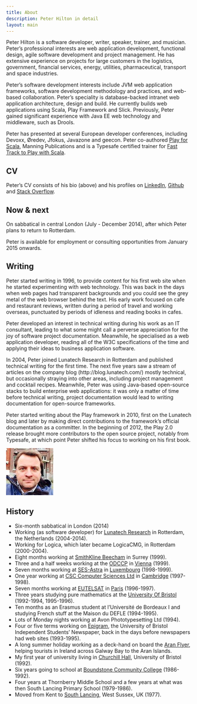 ```yaml
---
title: About
description: Peter Hilton in detail
layout: main
---
```


<div class="row">
<div class="col-md-8">

<p>Peter Hilton is a software developer, writer, speaker, trainer, and musician. Peter’s professional interests are web application development, functional design, agile software development and project management. He has extensive experience on projects for large customers in the logistics, government, financial services, energy, utilities, pharmaceutical, transport and space industries.</p>

<p>Peter’s software development interests include JVM web application frameworks, software development methodology and practices, and web-based collaboration. Peter’s speciality is database-backed intranet web application architecture, design and build. He currently builds web applications using Scala, Play Framework and Slick. Previously, Peter gained significant experience with Java EE web technology and middleware, such as Drools.</p>

<p>Peter has presented at several European developer conferences, including Devoxx, Øredev, Jfokus, Javazone and geecon. Peter co-authored <a href="http://bit.ly/playscala2p">Play for Scala</a>, Manning Publications and is a Typesafe certified trainer for <a href="http://typesafe.com/how/training/fasttracktoplaywithscala">Fast Track to Play with Scala</a>.</p>


<h2>CV</h2>

<p>Peter’s CV consists of his bio (above) and his profiles on 
<a href="http://www.linkedin.com/in/peterhilton">LinkedIn</a>,
<a href="https://github.com/hilton">Github</a> and
<a href="http://stackoverflow.com/users/2670/peter-hilton">Stack Overflow</a>.</p>


<h2>Now &amp; next</h2>

<p>On sabbatical in central London (July - December 2014), after which Peter plans to return to Rotterdam.</p>

<p>Peter is available for employment or consulting opportunities from January 2015 onwards.</p>


<h2>Writing</h2>

<p>Peter started writing in 1996, to provide content for his first web site when he started experimenting with web technology. This was back in the days when web pages had transparent backgrounds and you could see the grey metal of the web browser behind the text. His early work focused on cafe and restaurant reviews, written during a period of travel and working overseas, punctuated by periods of idleness and reading books in cafes.</p>

<p>Peter developed an interest in technical writing during his work as an IT consultant, leading to what some might call a perverse appreciation for the joy of software project documentation. Meanwhile, he specialised as a web application developer, reading all of the W3C specifications of the time and applying their ideas to business application software.</p>

<p>In 2004, Peter joined Lunatech Research in Rotterdam and published technical writing for the first time. The next five years saw a stream of articles on the company blog (http://blog.lunatech.com/) mostly technical, but occasionally straying into other areas, including project management and cocktail recipes. Meanwhile, Peter was using Java-based open-source stacks to build enterprise web applications: it was only a matter of time before technical writing, project documentation would lead to writing documentation for open-source frameworks.</p>

<p>Peter started writing about the Play framework in 2010, first on the Lunatech blog and later by making direct contributions to the framework’s official documentation as a committer. In the beginning of 2012, the Play 2.0 release brought more contributors to the open source project, notably from Typesafe, at which point Peter shifted his focus to working on his first book.</p>

</div>
<div class="col-md-4">

<a title="hi-res version" href="picture/face/hilton-peter.jpg"><img class="thumbnail" src="picture/face/hilton-peter-128.jpg"></a>

<h2>History</h2>

<ul>
<li>Six-month sabbatical in London (2014)</li>
<li>Working (as software developer) for <a href="http://www.lunatech.com">Lunatech Research</a> in Rotterdam, the Netherlands (2004-2014).</li>
<li>Working for Logica, which later became LogicaCMG, in Rotterdam (2000-2004).</li>
<li>Eight months working at <a href="http://www.sb.com/">SmithKline Beecham</a> in Surrey (1999).</li>
<li>Three and a half weeks working at the <a href="http://www.odccp.org/" title="UN Office for Drug Control &amp; Crime Prevention ">ODCCP</a> in <a href="out_in_vienna.html" title="Out In Vienna">Vienna</a> (1999).</li>
<li>Seven months working at <a href="http://www.astra.de/" title="Societe Europeen des Satellites - Astra">SES-Astra</a> in <a href="international_assignment.html" title="Diary Of An International Assignment">Luxembourg</a> (1998-1999).</li> 
<li>One year working at <a href="http://www.csc.co.uk/">CSC Computer Sciences Ltd</a> in <a href="cambridge_cafes.html" title="1998 Cambridge Coffee And Cake Guide">Cambridge</a> (1997-1998).</li> 
<li>Seven months working at <a href="http://www.eutelsat.org/" title="European Telecommunications Satellite Organisation">EUTELSAT</a> in <a href="pppp.html" title="Peter’s Peachy Paris Page">Paris</a> (1996-1997).</li>
<li>Three years studying pure mathematics at the <a href="http://www.bris.ac.uk/">University Of Bristol</a> (1992-1994, 1995-1996).</li>
<li> Ten months as an Erasmus student at l’Universit&eacute; de Bordeaux I	and studying French stuff at the Maison du DEFLE (1994-1995).</li>
<li>Lots of Monday nights working at Avon Phototypesetting Ltd (1994).</li>
<li>Four or five terms working on <a href="http://www.epigram.org.uk/">Epigram</a>, the University of Bristol Independent Students’ Newspaper, back in the days before newspapers had web sites (1993-1995).</li>
<li>A long summer holiday working as a deck-hand on board the <a href="http://www.iol.ie/~island/boats.htm">Aran Flyer</a>, helping tourists in Ireland across Galway Bay to the Aran Islands.</li>
<li>My first year of university living in <a href="http://www.bristol.ac.uk/churchill-hall/">Churchill Hall</a>, University of Bristol (1992).</li>
<li>Six years going to school at <a href="http://en.wikipedia.org/wiki/Boundstone_Community_College">Boundstone Community College</a> (1986-1992).</li>
<li>Four years at Thornberry Middle School and a few years at what was then South Lancing Primary School (1979-1986).</li>
<li>Moved from Kent to <a href="http://maps.google.com/?q=south+lancing,uk&amp;z=8">South Lancing</a>, West Sussex, UK (1977).</li>
</ul>

</div>
</div>
